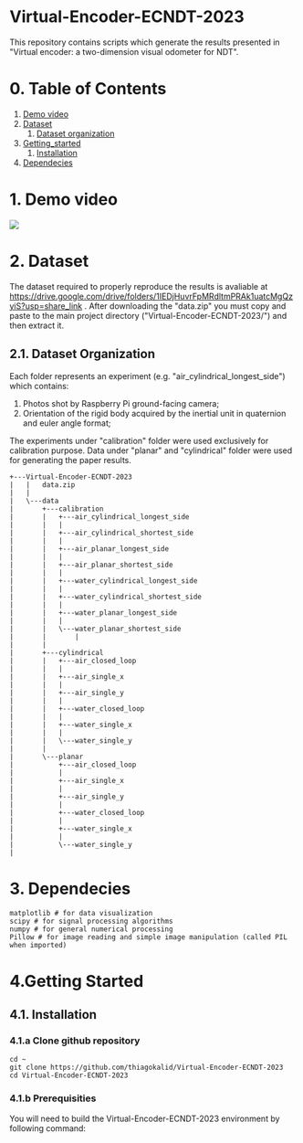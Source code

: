 # Virtual-Encoder-ECNDT-2023

This repository contains scripts which generate the results presented in "Virtual encoder: a two-dimension visual odometer for NDT".

# 0. Table of Contents
1. [Demo video](#demo_video)
2. [Dataset](#dataset)
    1. [Dataset organization](#dataset_organization)
3. [Getting_started](#getting_started)
    1. [Installation](#getting_started_installation)
4. [Dependecies](#dependencies)

# 1. Demo video <a name="demo_video"></a>

[![](https://imagizer.imageshack.com/v2/640x480q70/922/k25IkO.png)](https://youtu.be/36NNLRFJXkg)
 
# 2. Dataset <a name="dataset"></a>

The dataset required to properly reproduce the results is avaliable at <a href="https://drive.google.com/drive/folders/1IEDjHuvrFpMRdltmPRAk1uatcMgQzyiS?usp=share_link"> https://drive.google.com/drive/folders/1IEDjHuvrFpMRdltmPRAk1uatcMgQzyiS?usp=share_link </a>. After downloading the "data.zip" you must copy and paste to the main project directory ("Virtual-Encoder-ECNDT-2023/") and then extract it.

## 2.1. Dataset Organization <a name="dataset_organization"></a>
Each folder represents an experiment (e.g. "air_cylindrical_longest_side") which contains:
<ol>
  <li>Photos shot by Raspberry Pi ground-facing camera;</li>
  <li>Orientation of the rigid body acquired by the inertial unit in quaternion and euler angle format;</li>
</ol> 
The experiments under "calibration" folder were used exclusively for calibration purpose. Data under "planar" and "cylindrical" folder were used for generating the paper results.

```
+---Virtual-Encoder-ECNDT-2023
|   |   data.zip
|   |   
|   \---data
|       +---calibration
|       |   +---air_cylindrical_longest_side
|       |   |       
|       |   +---air_cylindrical_shortest_side
|       |   |       
|       |   +---air_planar_longest_side
|       |   |       
|       |   +---air_planar_shortest_side
|       |   |       
|       |   +---water_cylindrical_longest_side
|       |   |       
|       |   +---water_cylindrical_shortest_side
|       |   |       
|       |   +---water_planar_longest_side
|       |   |       
|       |   \---water_planar_shortest_side
|       |   	| 
|       |           
|       +---cylindrical
|       |   +---air_closed_loop
|       |   |       
|       |   +---air_single_x
|       |   |       
|       |   +---air_single_y
|       |   |       
|       |   +---water_closed_loop
|       |   |       
|       |   +---water_single_x
|       |   |       
|       |   \---water_single_y
|       |           
|       \---planar
|           +---air_closed_loop
|           |       
|           +---air_single_x
|           |       
|           +---air_single_y
|           |       
|           +---water_closed_loop
|           |       
|           +---water_single_x
|           |       
|           \---water_single_y
|               
```

# 3. Dependecies <a name="dependencies"></a>
```
matplotlib # for data visualization
scipy # for signal processing algorithms
numpy # for general numerical processing
Pillow # for image reading and simple image manipulation (called PIL when imported)
```

# 4.Getting Started <a name="getting_started"></a>
## 4.1. Installation <a name="getting_started_installation"></a>
### 4.1.a Clone github repository
```
cd ~
git clone https://github.com/thiagokalid/Virtual-Encoder-ECNDT-2023
cd Virtual-Encoder-ECNDT-2023
```

### 4.1.b Prerequisities
You will need to build the Virtual-Encoder-ECNDT-2023 environment by following command:

